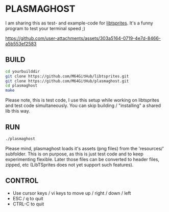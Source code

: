 # PLASMAGHOST
I am sharing this as test- and example-code for [libtsprites](https://github.com/M64GitHub/libtsprites). It's a funny program to test your terminal speed ;)


https://github.com/user-attachments/assets/303a5164-0719-4e7d-8466-a5b553ef2583


## BUILD

```bash
cd yourbuilddir
git clone https://github.com/M64GitHub/libtsprites.git
git clone https://github.com/M64GitHub/plasmaghost.git
cd plasmaghost
make
```
Please note, this is test code, I use this setup while working on libtsprites and test code simultaneously. You can skip building / "installing" a shared lib this way.

## RUN

```bash
./plasmaghost
```
Please mind, plasmaghost loads it's assets (png files) from the 'resources/' subfolder. This is on purpose, as this is just test code and to keep experimenting flexible. Later those files can be converted to header files, zipped, etc (LibTSprites does not yet support such features).

## CONTROL

- Use cursor keys / vi keys to move up / right / down / left
- ESC / q to quit
- CTRL-C to quit
